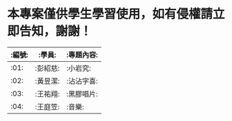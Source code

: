 # 本專案僅供學生學習使用，如有侵權請立即告知，謝謝！

| :編號: | :學員: | :專題內容: |
| ---- | ---- | ---- |
| :01: | :彭紹慈: | :小岩究: |
| :02: | :黃昱潔: | :沾沾字喜: |
| :03: | :王祐翔: | :黑膠唱片: |
| :04: | :王庭笠: | :音樂: |